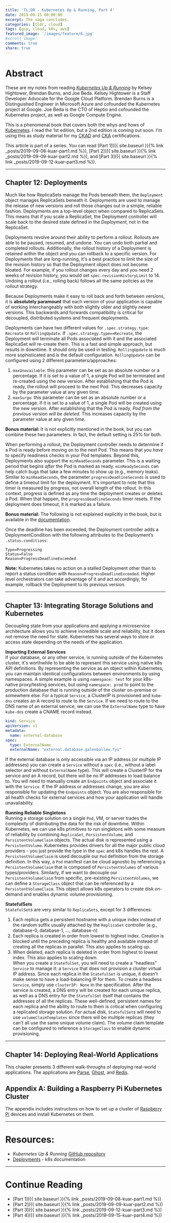 ```yaml
---
title: 'TL;DR - Kubernetes Up & Running, Part 4'
date: 2019-09-15 00:00:00
excerpt: The saga concludes.
categories: [tldr, cloud]
tags: [gcp, cloud, k8s, aws]
featured_image: '/images/feature/6.jpg'
#scroll_image:
comments: true
share: true
---
```


# Abstract
These are my notes from reading [_Kubernetes Up & Running_](https://smile.amazon.com/Kubernetes-Running-Dive-Future-Infrastructure/dp/1491935677) by Kelsey Hightower, Brendan Burns, and Joe Beda. Kelsey Hightower is a Staff Developer Advocate for the Google Cloud Platform. Brendan Burns is a Distinguished Engineer in Microsoft Azure and cofounded the Kubernetes project at Google. Joe Beda is the CTO of Heptio and cofounded the Kubernetes project, as well as Google Compute Engine.  

This is a phenomenal book that covers both the whys and hows of [Kubernetes](https://kubernetes.io/). I read the 1st edition, but a 2nd edition is coming out soon. I'm using this as study material for my [CKAD](https://www.cncf.io/certification/ckad/) and [CKA](https://training.linuxfoundation.org/certification/certified-kubernetes-administrator-cka/) certifications.  

This article is part of a series. You can read [Part 1]({{ site.baseurl }}{% link _posts/2019-09-08-kuar-part1.md %}), [Part 2]({{ site.baseurl }}{% link _posts/2019-09-09-kuar-part2.md %}), and [Part 3]({{ site.baseurl }}{% link _posts/2019-09-12-kuar-part3.md %}).

---
## Chapter 12: Deployments
Much like how ReplicaSets manage the Pods beneath them, the `Deployment` object manages ReplicaSets beneath it. Deployments are used to manage the release of new versions and roll those changes out in a simple, reliable fashion. Deployments are a top-level object when compared to ReplicaSets. This means that if you scale a ReplicaSet, the Deployment controller will scale back to the desired state defined in the *Deployment*, not in the ReplicaSet.  

Deployments revolve around their ability to perform a rollout. Rollouts are able to be paused, resumed, and undone. You can undo both partial and completed rollouts. Additionally, the rollout history of a Deployment is retained within the object and you can rollback to a specific version. For Deployments that are long-running, it's a best practice to limit the size of the revision history so that the Deployment object does not become bloated. For example, if you rollout changes every day and you need 2 weeks of revision history, you would set `spec.revisionHistoryLimit` to 14. Undoing a rollout (i.e., rolling back) follows all the same policies as the rollout strategy.  

Because Deployments make it easy to roll back and forth between versions, it is **absolutely paramount** that each version of your application is capable of working interchangeably with both slightly older and slightly newer versions. This backwards and forwards compatibility is critical for decoupled, distributed systems and frequent deployments.  

Deployments can have two different values for `.spec.strategy.type`: `Recreate` or `RollingUpdate`. If `.spec.strategy.type==Recreate`, the Deployment will terminate all Pods associated with it and the associated ReplicaSet will re-create them. This is a fast and simple approach, but results in downtime. It should only be used in testing. `RollingUpdate` is much more sophisticated and is the default configuration. `RollingUpdate` can be configured using 2 different parameters/approaches:
  1. `maxUnavailable`: this parameter can be set as an absolute number or a percentage. If it is set to a value of 1, a single Pod will be terminated and re-created using the new version. After establishing that the Pod is ready, the rollout will proceed to the next Pod. This decreases capacity by the parameter value at any given time.
  2. `maxSurge`: this parameter can be set as an absolute number or a percentage. If it is set to a value of 1, a single Pod will be created using the new version. After establishing that the Pod is ready, *Pod from the previous version will be deleted.* This increases capacity by the parameter value at any given time.  

**Bonus material:** It is not explicitly mentioned in the book, but you can combine these two parameters. In fact, the default setting is 25% for both.  

When performing a rollout, the Deployment controller needs to determine if a Pod is ready before moving on to the next Pod. This means that you *have* to specify readiness checks in your Pod templates. Beyond this, Deployments also support the `minReadSeconds` parameter. This is a waiting period that begins *after* the Pod is marked as ready. `minReadySeconds` can help catch bugs that take a few minutes to show up (e.g., memory leaks). Similar to `minReadSeconds`, the parameter `progressDeadlineSeconds` is used to define a timeout limit for the deployment. It's important to note that this timer is measured by progress, not overall length of the rollout. In this context, progress is defined as any time the deployment creates or deletes a Pod. When that happen, the `progressDeadlineSeconds` timer resets. If the deployment does timeout, it is marked as a failure.  

**Bonus material:** The following is not explained explicitly in the book, but is available in the [documentation](https://kubernetes.io/docs/concepts/workloads/controllers/deployment/).  

Once the deadline has been exceeded, the Deployment controller adds a DeploymentCondition with the following attributes to the Deployment’s `.status.conditions`:   
```
Type=Progressing
Status=False
Reason=ProgressDeadlineExceeded
```  
**Note:** Kubernetes takes no action on a stalled Deployment other than to report a status condition with `Reason=ProgressDeadlineExceeded`. Higher level orchestrators can take advantage of it and act accordingly, for example, rollback the Deployment to its previous version.

---
## Chapter 13: Integrating Storage Solutions and Kubernetes
Decoupling state from your applications and applying a microservice architecture allows you to achieve incredible scale and reliability, but it does not remove the need for state. Kubernetes has several ways to store or access state depending on the needs of the application.  

**Importing External Services**  
If your database, or any other service, is running outside of the Kubernetes cluster, it's worthwhile to be able to represent this service using native k8s API definitions. By representing the service as an object within Kubernetes, you can maintain identical configurations between environments by using namespaces. A simple example is using `namespace: test` for your k8s-native proxy/testing services, but using `namespace: prod` to point to the production database that is running outside of the cluster on-premise or somewhere else. For a typical `Service`, a ClusterIP is provisioned and `kube-dns` creates an A record to route to the `Service`. If we need to route to the DNS name of an external service, we can use the `ExternalName` type to have `kube-dns` create a CNAME record instead.  

```yaml
kind: Service
apiVersion: v1
metadata:  
  name: external-database
spec:
  type: ExternalName
  externalName: "external.database.galenballew.fyi"
```
If the external database is only accessible via an IP address (or multiple IP addresses) you can create a `Service` without a `spec` (i.e., without a label selector and without `ExternalName` type). This will create a ClusterIP for the service and an A record, but there will be no IP addresses to load balance to. You will need to manually create an `Endpoints` object and associate it with the `Service`. If the IP address or addresses change, you are also responsible for updating the `Endpoints` object. You are also responsible for all health checks for external services and how your application will handle unavailability.  

**Running Reliable Singletons**  
Running a storage solution on a single `Pod`, VM, or server trades the complexity of distributing the data for the risk of downtime. Within Kubernetes, we can use k8s primitives to run singletons with some measure of reliability by combining `ReplicaSet`, `PersistentVolume`, and `PersistentVolumeClaim` objects. The actual disk is represented using a `PersistentVolume`. Kubernetes provides drivers for all the major public cloud providers - you just provide the type in the `spec` and k8s handles the rest. A `PersistentVolumeClaim` is used decouple our `Pod` definition from the storage definition. In this way, a `Pod` manifest can be cloud agnostic by referencing a `PersistentVolumeClaim` that is composed of `PersistentVolumes` of various types/providers. Similarly, if we want to decouple our `PersistentVolumeClaim` from specific, pre-existing `PersistentVolumes`, we can define a `StorageClass` object that can be referenced by a `PersistentVolumeClaim`. This object allows k8s operators to create disk on-demand and enables dynamic volume provisioning.  

**StatefulSets**  
`StatefulSet`s are very similar to `ReplicaSets`, except for 3 differences:  
1. Each replica gets a persistent hostname with a unique index instead of the random suffix usually attached by the `ReplicaSet` controller (e.g., database-0, database-1, ..., database-n)  
2. Each replica is created in order from lowest to highest index. Creation is blocked until the preceding replica is healthy and available instead of creating all the replicas in parallel. This also applies to scaling up.  
3. When deleted, each replica is deleted in order from highest to lowest index. This also applies to scaling down.  
When you create a `StatefulSet`, you will need to create a "headless" `Service` to manage it: a `Service` that does not provision a cluster virtual IP address. Since each replica in the `StatefulSet` is unique, it doesn't make sense to have a load-balancing IP for them. To create a headless `Service`, simply use `clusterIP: None` in the specification. After the service is created, a DNS entry will be created for each unique replica, as well as a DNS entry for the `StatefulSet` itself that contains the addresses of all the replicas. These well-defined, persistent names for each replica and the ability to route to them is critical when configuring a replicated storage solution. For actual disk, `StatefulSet`s will need to use `volumeClaimTemplates` since there will be multiple replicas (they can't all use the same unique volume claim). The volume claim template can be configured to reference a `StorageClass` to enable dynamic provisioning.  
---
## Chapter 14: Deploying Real-World Applications
This chapter presents 3 different walk-throughs of deploying real-world applications. The applications are [Parse](https://parseplatform.org/), [Ghost](https://ghost.org/), and [Redis](https://redis.io/). 

## Appendix A: Building a Raspberry Pi Kubernetes Cluster
The appendix includes instructons on how to set up a cluster of [Raspberry Pi](https://www.raspberrypi.org/) devices and install Kubernetes on them. 

---
# Resources: 
- _Kubernetes Up & Running_ [GitHub repository](https://github.com/kubernetes-up-and-running)
- [Deployments](https://kubernetes.io/docs/concepts/workloads/controllers/deployment/) - k8s documentation

---
# Continue Reading
- [Part 1]({{ site.baseurl }}{% link _posts/2019-09-08-kuar-part1.md %})
- [Part 2]({{ site.baseurl }}{% link _posts/2019-09-09-kuar-part2.md %})
- [Part 3]({{ site.baseurl }}{% link _posts/2019-09-12-kuar-part3.md %})
- [Part 4]({{ site.baseurl }}{% link _posts/2019-09-15-kuar-part4.md %})